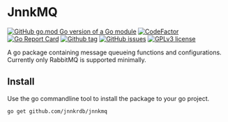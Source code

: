 # JnnkMQ

[![GitHub go.mod Go version of a Go module](https://img.shields.io/github/go-mod/go-version/jnnkrdb/jnnkmq)](https://github.com/jnnkrdb/jnnkmq)
[![CodeFactor](https://www.codefactor.io/repository/github/jnnkrdb/jnnkmq/badge)](https://www.codefactor.io/repository/github/jnnkrdb/jnnkmq)
[![Go Report Card](https://goreportcard.com/badge/github.com/jnnkrdb/jnnkmq)](https://goreportcard.com/report/github.com/jnnkrdb/jnnkmq)
[![Github tag](https://badgen.net/github/tag/jnnkrdb/jnnkmq)](https://github.com/jnnkrdb/jnnkmq/tags/)
[![GitHub issues](https://badgen.net/github/issues/jnnkrdb/jnnkmq/)](https://github.com/jnnkrdb/jnnkmq/issues/)
[![GPLv3 license](https://img.shields.io/badge/License-GPLv3-blue.svg)](http://perso.crans.org/besson/LICENSE.html)

A go package containing message queueing functions and configurations. Currently only RabbitMQ is supported minimally.

## Install
Use the go commandline tool to install the package to your go project.
```
go get github.com/jnnkrdb/jnnkmq
```